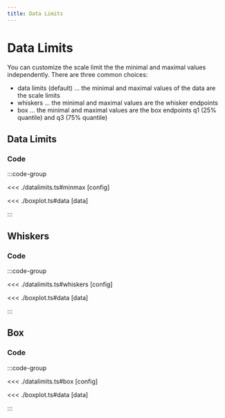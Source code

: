 ```yaml
---
title: Data Limits
---
```


# Data Limits

You can customize the scale limit the the minimal and maximal values independently. There are three common choices:

- data limits (default) ... the minimal and maximal values of the data are the scale limits
- whiskers ... the minimal and maximal values are the whisker endpoints
- box ... the minimal and maximal values are the box endpoints q1 (25% quantile) and q3 (75% quantile)

<script setup>
import {minmax, box, whiskers} from './datalimits';
</script>

## Data Limits

<BoxplotChart
  :options="minmax.options"
  :data="minmax.data"
/>

### Code

:::code-group

<<< ./datalimits.ts#minmax [config]

<<< ./boxplot.ts#data [data]

:::

## Whiskers

<BoxplotChart
  :options="whiskers.options"
  :data="whiskers.data"
/>

### Code

:::code-group

<<< ./datalimits.ts#whiskers [config]

<<< ./boxplot.ts#data [data]

:::

## Box

<BoxplotChart
  :options="box.options"
  :data="box.data"
/>

### Code

:::code-group

<<< ./datalimits.ts#box [config]

<<< ./boxplot.ts#data [data]

:::
